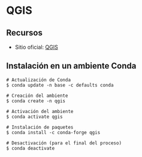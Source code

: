 # QGIS

## Recursos
* Sitio oficial: [QGIS](https://qgis.org/)

## Instalación en un ambiente Conda
```shell
# Actualización de Conda
$ conda update -n base -c defaults conda

# Creación del ambiente
$ conda create -n qgis

# Activación del ambiente
$ conda activate qgis

# Instalación de paquetes
$ conda install -c conda-forge qgis

# Desactivación (para el final del proceso)
$ conda deactivate
